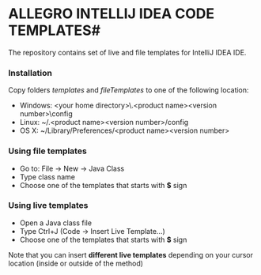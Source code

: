 # ALLEGRO INTELLIJ IDEA CODE TEMPLATES#

The repository contains set of live and file templates for IntelliJ IDEA IDE.

### Installation ###
Copy folders *templates* and *fileTemplates* to one of the following location:

* Windows: \<your home directory\>\\.\<product name\>\<version number\>\config
* Linux: ~/.\<product name\>\<version number\>/config
* OS X: ~/Library/Preferences/\<product name\>\<version number\>


### Using file templates ###

* Go to: File -> New -> Java Class
* Type class name
* Choose one of the templates that starts with **$** sign

### Using live templates ###

* Open a Java class file
* Type Ctrl+J (Code -> Insert Live Template...)
* Choose one of the templates that starts with **$** sign

Note that you can insert **different live templates** depending on your cursor location (inside or outside of the method)
